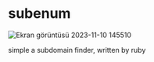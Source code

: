 # subenum

![Ekran görüntüsü 2023-11-10 145510](https://github.com/thebunjo/subenum/assets/138582603/3334c7b4-14e7-46d9-b8b5-ef1a7601b6df)

simple a subdomain finder, written by ruby
